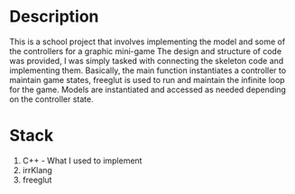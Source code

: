 # Description

This is a school project that involves implementing the model and some of the controllers for a graphic mini-game
The design and structure of code was provided, I was simply tasked with connecting the skeleton code and implementing them.
Basically, the main function instantiates a controller to maintain game states, freeglut is used to run and maintain the infinite loop
for the game. Models are instantiated and accessed as needed depending on the controller state.

# Stack

1. C++ - What I used to implement
2. irrKlang
3. freeglut

